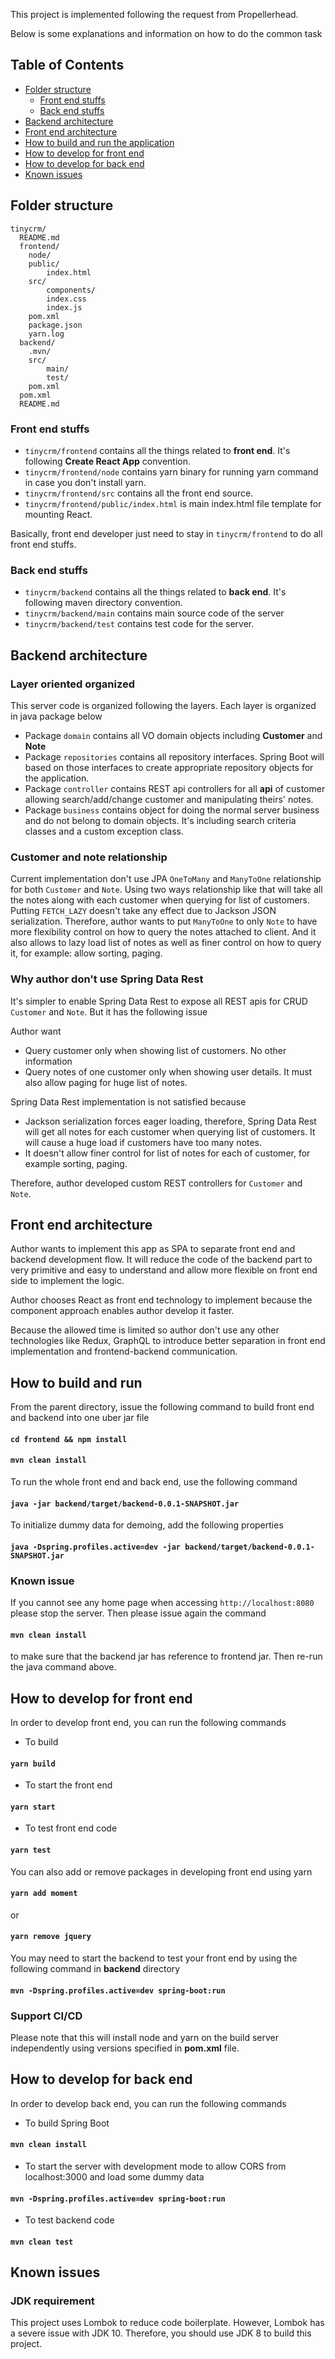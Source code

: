 This project is implemented following the request from Propellerhead.

Below is some explanations and information on how to do the common task

## Table of Contents
- [Folder structure](#folder-structure)
    - [Front end stuffs](#front-end-stuffs)
    - [Back end stuffs](#back-end-stuffs)
- [Backend architecture](#backend-architecture)
- [Front end architecture](#front-end-architecture)
- [How to build and run the application](#how-to-build-and-run)
- [How to develop for front end](#how-to-develop-for-front-end)
- [How to develop for back end](#how-to-develop-for-back-end)
- [Known issues](#known-issues)

## Folder structure
```
tinycrm/
  README.md
  frontend/
    node/
    public/
        index.html
    src/
        components/
        index.css
        index.js
    pom.xml
    package.json
    yarn.log
  backend/
    .mvn/
    src/
        main/
        test/
    pom.xml
  pom.xml
  README.md
```
### Front end stuffs
* `tinycrm/frontend` contains all the things related to **front end**. It's following **Create React App** convention.
* `tinycrm/frontend/node` contains yarn binary for running yarn command in case you don't install yarn.
* `tinycrm/frontend/src` contains all the front end source.
* `tinycrm/frontend/public/index.html` is main index.html file template for mounting React.

Basically, front end developer just need to stay in `tinycrm/frontend` to do all front end stuffs.

### Back end stuffs
* `tinycrm/backend` contains all the things related to **back end**. It's following maven directory convention.
* `tinycrm/backend/main` contains main source code of the server
* `tinycrm/backend/test` contains test code for the server.

## Backend architecture
### Layer oriented organized
This server code is organized following the layers. Each layer is organized in java package below
* Package `domain` contains all VO domain objects including **Customer** and **Note**
* Package `repositories` contains all repository interfaces. Spring Boot will based on those interfaces to create appropriate repository objects for the application.
* Package `controller` contains REST api controllers for all **api** of customer allowing search/add/change customer and manipulating theirs' notes.
* Package `business` contains object for doing the normal server business and do not belong to domain objects. It's including search criteria classes and a custom exception class.

### Customer and note relationship
Current implementation don't use JPA `OneToMany` and `ManyToOne` relationship for both `Customer` and `Note`. Using two ways relationship like that will take all the notes along with each customer when querying for list of customers. Putting `FETCH_LAZY` doesn't take any effect due to Jackson JSON serialization. Therefore, author wants to put `ManyToOne` to only `Note` to have more flexibility control on how to query the notes attached to client. And it also allows to lazy load list of notes as well as finer control on how to query it, for example: allow sorting, paging.

### Why author don't use Spring Data Rest
It's simpler to enable Spring Data Rest to expose all REST apis for CRUD `Customer` and `Note`. But it has the following issue

Author want
* Query customer only when showing list of customers. No other information
* Query notes of one customer only when showing user details. It must also allow paging for huge list of notes.

Spring Data Rest implementation is not satisfied because
* Jackson serialization forces eager loading, therefore, Spring Data Rest will get all notes for each customer when querying list of customers. It will cause a huge load if customers have too many notes.
* It doesn't allow finer control for list of notes for each of customer, for example sorting, paging.

Therefore, author developed custom REST controllers for `Customer` and `Note`.

## Front end architecture
Author wants to implement this app as SPA to separate front end and backend development flow. It will reduce the code of the backend part to very primitive and easy to understand and allow more flexible on front end side to implement the logic. 

Author chooses React as front end technology to implement because the component approach enables author develop it faster.

Because the allowed time is limited so author don't use any other technologies like Redux, GraphQL to introduce better separation in front end implementation and frontend-backend communication.

## How to build and run
From the parent directory, issue the following command to build front end and backend into one uber jar file
#### `cd frontend && npm install`
#### `mvn clean install`

To run the whole front end and back end, use the following command
#### `java -jar backend/target/backend-0.0.1-SNAPSHOT.jar`

To initialize dummy data for demoing, add the following properties
#### `java -Dspring.profiles.active=dev -jar backend/target/backend-0.0.1-SNAPSHOT.jar`

### Known issue
If you cannot see any home page when accessing `http://localhost:8080` please stop the server. Then please issue again the command

#### `mvn clean install`

to make sure that the backend jar has reference to frontend jar. Then re-run the java command above.

## How to develop for front end
In order to develop front end, you can run the following commands

* To build
#### `yarn build`

* To start the front end
#### `yarn start`

* To test front end code
#### `yarn test`

You can also add or remove packages in developing front end using yarn
#### `yarn add moment`
or 
#### `yarn remove jquery`

You may need to start the backend to test your front end by using the following command in **backend** directory
#### `mvn -Dspring.profiles.active=dev spring-boot:run`

### Support CI/CD
Please note that this will install node and yarn on the build server independently using versions specified in **pom.xml** file.

## How to develop for back end
In order to develop back end, you can run the following commands

* To build Spring Boot
#### `mvn clean install`

* To start the server with development mode to allow CORS from localhost:3000 and load some dummy data
#### `mvn -Dspring.profiles.active=dev spring-boot:run`

* To test backend code
#### `mvn clean test` 

## Known issues
### JDK requirement
This project uses Lombok to reduce code boilerplate. However, Lombok has a severe issue with JDK 10. Therefore, you should use JDK 8 to build this project.

